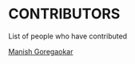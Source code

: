 CONTRIBUTORS
============

List of people who have contributed

[Manish Goregaokar](https://github.com/Manishearth)
